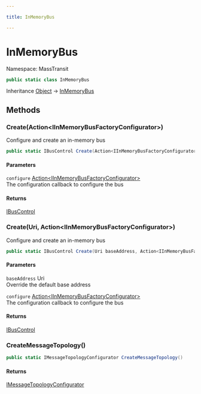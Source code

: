 ```yaml
---

title: InMemoryBus

---
```


# InMemoryBus

Namespace: MassTransit

```csharp
public static class InMemoryBus
```

Inheritance [Object](https://learn.microsoft.com/en-us/dotnet/api/system.object) → [InMemoryBus](../masstransit/inmemorybus)

## Methods

### **Create(Action\<IInMemoryBusFactoryConfigurator\>)**

Configure and create an in-memory bus

```csharp
public static IBusControl Create(Action<IInMemoryBusFactoryConfigurator> configure)
```

#### Parameters

`configure` [Action\<IInMemoryBusFactoryConfigurator\>](https://learn.microsoft.com/en-us/dotnet/api/system.action-1)<br/>
The configuration callback to configure the bus

#### Returns

[IBusControl](../../masstransit-abstractions/masstransit/ibuscontrol)<br/>

### **Create(Uri, Action\<IInMemoryBusFactoryConfigurator\>)**

Configure and create an in-memory bus

```csharp
public static IBusControl Create(Uri baseAddress, Action<IInMemoryBusFactoryConfigurator> configure)
```

#### Parameters

`baseAddress` Uri<br/>
Override the default base address

`configure` [Action\<IInMemoryBusFactoryConfigurator\>](https://learn.microsoft.com/en-us/dotnet/api/system.action-1)<br/>
The configuration callback to configure the bus

#### Returns

[IBusControl](../../masstransit-abstractions/masstransit/ibuscontrol)<br/>

### **CreateMessageTopology()**

```csharp
public static IMessageTopologyConfigurator CreateMessageTopology()
```

#### Returns

[IMessageTopologyConfigurator](../../masstransit-abstractions/masstransit-configuration/imessagetopologyconfigurator)<br/>
